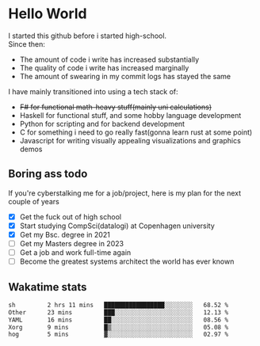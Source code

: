 # Hello World

I started this github before i started high-school.  
Since then:
- The amount of code i write has increased substantially
- The quality of code i write has increased marginally
- The amount of swearing in my commit logs has stayed the same

I have mainly transitioned into using a tech stack of:
- ~~F# for functional math-heavy stuff(mainly uni calculations)~~
- Haskell for functional stuff, and some hobby language development
- Python for scripting and for backend development
- C for something i need to go really fast(gonna learn rust at some point)
- Javascript for writing visually appealing visualizations and graphics demos

## Boring ass todo
If you're cyberstalking me for a job/project, here is my plan for the next couple of years
- [x] Get the fuck out of high school
- [x] Start studying CompSci(datalogi) at Copenhagen university
- [x] Get my Bsc. degree in 2021
- [ ] Get my Masters degree in 2023
- [ ] Get a job and work full-time again
- [ ] Become the greatest systems architect the world has ever known

## Wakatime stats
<!--START_SECTION:waka-->

```txt
sh         2 hrs 11 mins   █████████████████░░░░░░░░   68.52 %
Other      23 mins         ███░░░░░░░░░░░░░░░░░░░░░░   12.13 %
YAML       16 mins         ██░░░░░░░░░░░░░░░░░░░░░░░   08.56 %
Xorg       9 mins          █▒░░░░░░░░░░░░░░░░░░░░░░░   05.08 %
hog        5 mins          ▓░░░░░░░░░░░░░░░░░░░░░░░░   02.97 %
```

<!--END_SECTION:waka-->
